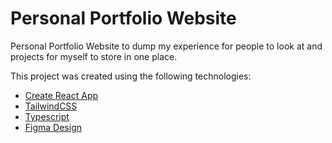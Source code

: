 # Personal Portfolio Website

Personal Portfolio Website to dump my experience for people to look at and projects for myself to store in one place.

This project was created using the following technologies:
- [Create React App](https://github.com/facebook/create-react-app)
- [TailwindCSS](https://tailwindcss.com/)
- [Typescript](https://www.typescriptlang.org/docs/)
- [Figma Design](https://www.figma.com/)